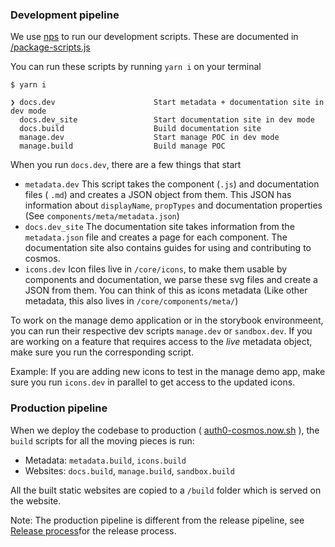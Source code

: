 ### Development pipeline

We use [nps](http://npmjs.com/nps) to run our development scripts. These are
documented in
[/package-scripts.js](https://github.com/auth0/cosmos/blob/master/package-scripts.js)

You can run these scripts by running `yarn i` on your terminal

```shell
$ yarn i

❯ docs.dev                      Start metadata + documentation site in dev mode
  docs.dev_site                 Start documentation site in dev mode
  docs.build                    Build documentation site
  manage.dev                    Start manage POC in dev mode
  manage.build                  Build manage POC
```

When you run `docs.dev`, there are a few things that start

- `metadata.dev` This script takes the component (`.js`) and documentation files ( `.md`) and creates a JSON object from them. This JSON has information about `displayName`, `propTypes` and documentation properties (See `components/meta/metadata.json`)
- `docs.dev_site` The documentation site takes information from the `metadata.json` file and creates a page for each component. The documentation site also contains guides for using and contributing to cosmos.
- `icons.dev` Icon files live in `/core/icons`, to make them usable by components and documentation, we parse these svg files and create a JSON from them. You can think of this as icons metadata (Like other metadata, this also lives in `/core/components/meta/`)

To work on the manage demo application or in the storybook environmeent, you can run their
respective dev scripts
`manage.dev` or `sandbox.dev`. If you are working on a feature that
requires access to the <i>live</i> metadata object, make sure you run the corresponding
script.

Example: If you are adding new icons to test in the manage demo app, make sure you run
`icons.dev` in parallel to get access to the updated icons.

### Production pipeline

When we deploy the codebase to production (
[auth0-cosmos.now.sh](https://auth0-cosmos.now.sh">auth0-cosmos.now.sh)
), the `build` scripts for all the moving pieces is run:

- Metadata: `metadata.build`, `icons.build`
- Websites: `docs.build`, `manage.build`, `sandbox.build`

All the built static websites are copied to a `/build` folder which is served on
the website.

Note: The production pipeline is different from the release pipeline, see
[Release process](/contributing/release-process)for the release
process.
